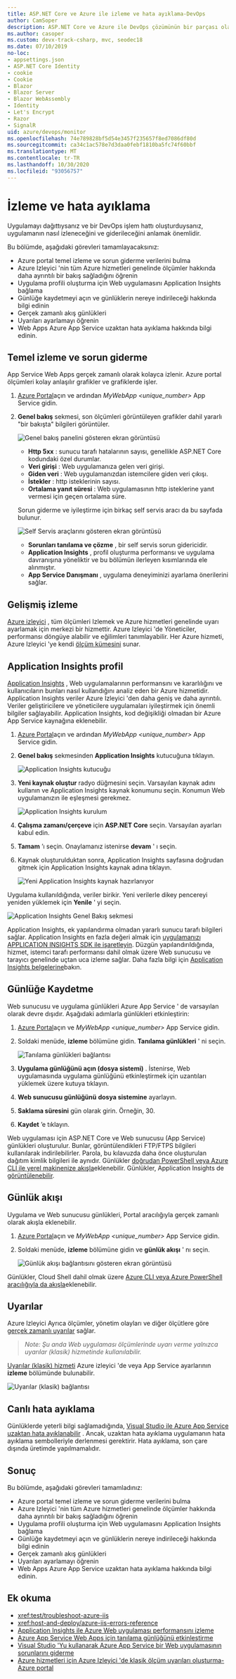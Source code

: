 ```yaml
---
title: ASP.NET Core ve Azure ile izleme ve hata ayıklama-DevOps
author: CamSoper
description: ASP.NET Core ve Azure ile DevOps çözümünün bir parçası olarak kodunuzu izleme ve hata ayıklama
ms.author: casoper
ms.custom: devx-track-csharp, mvc, seodec18
ms.date: 07/10/2019
no-loc:
- appsettings.json
- ASP.NET Core Identity
- cookie
- Cookie
- Blazor
- Blazor Server
- Blazor WebAssembly
- Identity
- Let's Encrypt
- Razor
- SignalR
uid: azure/devops/monitor
ms.openlocfilehash: 74e789828bf5d54e3457f235657f8ed7086df80d
ms.sourcegitcommit: ca34c1ac578e7d3daa0febf1810ba5fc74f60bbf
ms.translationtype: MT
ms.contentlocale: tr-TR
ms.lasthandoff: 10/30/2020
ms.locfileid: "93056757"
---
```

# <a name="monitor-and-debug"></a>İzleme ve hata ayıklama

Uygulamayı dağıttıysanız ve bir DevOps işlem hattı oluşturduysanız, uygulamanın nasıl izleneceğini ve giderileceğini anlamak önemlidir.

Bu bölümde, aşağıdaki görevleri tamamlayacaksınız:

* Azure portal temel izleme ve sorun giderme verilerini bulma
* Azure Izleyici 'nin tüm Azure hizmetleri genelinde ölçümler hakkında daha ayrıntılı bir bakış sağladığını öğrenin
* Uygulama profili oluşturma için Web uygulamasını Application Insights bağlama
* Günlüğe kaydetmeyi açın ve günlüklerin nereye indirileceği hakkında bilgi edinin
* Gerçek zamanlı akış günlükleri
* Uyarıları ayarlamayı öğrenin
* Web Apps Azure App Service uzaktan hata ayıklama hakkında bilgi edinin.

## <a name="basic-monitoring-and-troubleshooting"></a>Temel izleme ve sorun giderme

App Service Web Apps gerçek zamanlı olarak kolayca izlenir. Azure portal ölçümleri kolay anlaşılır grafikler ve grafiklerde işler.

1. [Azure Portal](https://portal.azure.com)açın ve ardından *MyWebApp \<unique_number\>* App Service gidin.

1. **Genel bakış** sekmesi, son ölçümleri görüntüleyen grafikler dahil yararlı "bir bakışta" bilgileri görüntüler.

    ![Genel bakış panelini gösteren ekran görüntüsü](./media/monitoring/overview.png)

    * **Http 5xx** : sunucu tarafı hatalarının sayısı, genellikle ASP.NET Core kodundaki özel durumlar.
    * **Veri girişi** : Web uygulamanıza gelen veri girişi.
    * **Giden veri** : Web uygulamanızdan istemcilere giden veri çıkışı.
    * **İstekler** : http isteklerinin sayısı.
    * **Ortalama yanıt süresi** : Web uygulamasının http isteklerine yanıt vermesi için geçen ortalama süre.

    Sorun giderme ve iyileştirme için birkaç self servis aracı da bu sayfada bulunur.

    ![Self Servis araçlarını gösteren ekran görüntüsü](./media/monitoring/wizards.png)

    * **Sorunları tanılama ve çözme** , bir self servis sorun gidericidir.
    * **Application Insights** , profil oluşturma performansı ve uygulama davranışına yöneliktir ve bu bölümün ilerleyen kısımlarında ele alınmıştır.
    * **App Service Danışmanı** , uygulama deneyiminizi ayarlama önerilerini sağlar.

## <a name="advanced-monitoring"></a>Gelişmiş izleme

[Azure izleyici](/azure/monitoring-and-diagnostics/) , tüm ölçümleri Izlemek ve Azure hizmetleri genelinde uyarı ayarlamak için merkezi bir hizmettir. Azure Izleyici 'de Yöneticiler, performansı döngüye alabilir ve eğilimleri tanımlayabilir. Her Azure hizmeti, Azure Izleyici 'ye kendi [ölçüm kümesini](/azure/monitoring-and-diagnostics/monitoring-supported-metrics#microsoftwebsites-excluding-functions) sunar.

## <a name="profile-with-application-insights"></a>Application Insights profil

[Application Insights](/azure/application-insights/app-insights-overview) , Web uygulamalarının performansını ve kararlılığını ve kullanıcıların bunları nasıl kullandığını analiz eden bir Azure hizmetidir. Application Insights veriler Azure Izleyici 'den daha geniş ve daha ayrıntılı. Veriler geliştiricilere ve yöneticilere uygulamaları iyileştirmek için önemli bilgiler sağlayabilir. Application Insights, kod değişikliği olmadan bir Azure App Service kaynağına eklenebilir.

1. [Azure Portal](https://portal.azure.com)açın ve ardından *MyWebApp \<unique_number\>* App Service gidin.
1. **Genel bakış** sekmesinden **Application Insights** kutucuğuna tıklayın.

    ![Application Insights kutucuğu](./media/monitoring/app-insights.png)

1. **Yeni kaynak oluştur** radyo düğmesini seçin. Varsayılan kaynak adını kullanın ve Application Insights kaynak konumunu seçin. Konumun Web uygulamanızın ile eşleşmesi gerekmez.

    ![Application Insights kurulum](./media/monitoring/new-app-insights.png)

1. **Çalışma zamanı/çerçeve** için **ASP.NET Core** seçin. Varsayılan ayarları kabul edin.
1. **Tamam** ’ı seçin. Onaylamanız istenirse **devam** ' ı seçin.
1. Kaynak oluşturulduktan sonra, Application Insights sayfasına doğrudan gitmek için Application Insights kaynak adına tıklayın.

    ![Yeni Application Insights kaynak hazırlanıyor](./media/monitoring/new-app-insights-done.png)

Uygulama kullanıldığında, veriler birikir. Yeni verilerle dikey pencereyi yeniden yüklemek için **Yenile** ' yi seçin.

![Application Insights Genel Bakış sekmesi](./media/monitoring/app-insights-overview.png)

Application Insights, ek yapılandırma olmadan yararlı sunucu tarafı bilgileri sağlar. Application Insights en fazla değeri almak için [uygulamanızı APPLICATION INSIGHTS SDK ile işaretleyin](/azure/application-insights/app-insights-asp-net-core). Düzgün yapılandırıldığında, hizmet, istemci tarafı performansı dahil olmak üzere Web sunucusu ve tarayıcı genelinde uçtan uca izleme sağlar. Daha fazla bilgi için [Application Insights belgelerine](/azure/application-insights/app-insights-overview)bakın.

## <a name="logging"></a>Günlüğe Kaydetme

Web sunucusu ve uygulama günlükleri Azure App Service ' de varsayılan olarak devre dışıdır. Aşağıdaki adımlarla günlükleri etkinleştirin:

1. [Azure Portal](https://portal.azure.com)açın ve *MyWebApp \<unique_number\>* App Service gidin.
1. Soldaki menüde, **izleme** bölümüne gidin. **Tanılama günlükleri** ' ni seçin.

    ![Tanılama günlükleri bağlantısı](./media/monitoring/logging.png)

1. **Uygulama günlüğünü açın (dosya sistemi)** . İstenirse, Web uygulamasında uygulama günlüğünü etkinleştirmek için uzantıları yüklemek üzere kutuya tıklayın.
1. **Web sunucusu günlüğünü** **dosya sistemine** ayarlayın.
1. **Saklama süresini** gün olarak girin. Örneğin, 30.
1. **Kaydet** ’e tıklayın.

Web uygulaması için ASP.NET Core ve Web sunucusu (App Service) günlükleri oluşturulur. Bunlar, görüntülendikleri FTP/FTPS bilgileri kullanılarak indirilebilirler. Parola, bu kılavuzda daha önce oluşturulan dağıtım kimlik bilgileri ile aynıdır. Günlükler [doğrudan PowerShell veya Azure CLI ile yerel makinenize akışla](/azure/app-service/web-sites-enable-diagnostic-log#download)eklenebilir. Günlükler, Application Insights de [görüntülenebilir](/azure/app-service/web-sites-enable-diagnostic-log#how-to-view-logs-in-application-insights).

## <a name="log-streaming"></a>Günlük akışı

Uygulama ve Web sunucusu günlükleri, Portal aracılığıyla gerçek zamanlı olarak akışla eklenebilir.

1. [Azure Portal](https://portal.azure.com)açın ve *MyWebApp \<unique_number\>* App Service gidin.
1. Soldaki menüde, **izleme** bölümüne gidin ve **günlük akışı** ' nı seçin.

    ![Günlük akışı bağlantısını gösteren ekran görüntüsü](./media/monitoring/log-stream.png)

Günlükler, Cloud Shell dahil olmak üzere [Azure CLI veya Azure PowerShell aracılığıyla da akışla](/azure/app-service/web-sites-enable-diagnostic-log#streamlogs)eklenebilir.

## <a name="alerts"></a>Uyarılar

Azure Izleyici Ayrıca ölçümler, yönetim olayları ve diğer ölçütlere göre [gerçek zamanlı uyarılar](/azure/monitoring-and-diagnostics/insights-alerts-portal) sağlar.

> *Note: Şu anda Web uygulaması ölçümlerinde uyarı verme yalnızca uyarılar (klasik) hizmetinde kullanılabilir.*

[Uyarılar (klasik) hizmeti](/azure/monitoring-and-diagnostics/monitor-quick-resource-metric-alert-portal) Azure izleyici 'de veya App Service ayarlarının **izleme** bölümünde bulunabilir.

![Uyarılar (klasik) bağlantısı](./media/monitoring/alerts.png)

## <a name="live-debugging"></a>Canlı hata ayıklama

Günlüklerde yeterli bilgi sağlamadığında, [Visual Studio ile Azure App Service uzaktan hata ayıklanabilir](/azure/app-service/web-sites-dotnet-troubleshoot-visual-studio#remotedebug) . Ancak, uzaktan hata ayıklama uygulamanın hata ayıklama sembolleriyle derlenmesi gerektirir. Hata ayıklama, son çare dışında üretimde yapılmamalıdır.

## <a name="conclusion"></a>Sonuç

Bu bölümde, aşağıdaki görevleri tamamladınız:

* Azure portal temel izleme ve sorun giderme verilerini bulma
* Azure Izleyici 'nin tüm Azure hizmetleri genelinde ölçümler hakkında daha ayrıntılı bir bakış sağladığını öğrenin
* Uygulama profili oluşturma için Web uygulamasını Application Insights bağlama
* Günlüğe kaydetmeyi açın ve günlüklerin nereye indirileceği hakkında bilgi edinin
* Gerçek zamanlı akış günlükleri
* Uyarıları ayarlamayı öğrenin
* Web Apps Azure App Service uzaktan hata ayıklama hakkında bilgi edinin.

## <a name="additional-reading"></a>Ek okuma

* <xref:test/troubleshoot-azure-iis>
* <xref:host-and-deploy/azure-iis-errors-reference>
* [Application Insights ile Azure Web uygulaması performansını izleme](/azure/application-insights/app-insights-azure-web-apps)
* [Azure App Service Web Apps için tanılama günlüğünü etkinleştirme](/azure/app-service/web-sites-enable-diagnostic-log)
* [Visual Studio 'Yu kullanarak Azure App Service bir Web uygulamasının sorunlarını giderme](/azure/app-service/web-sites-dotnet-troubleshoot-visual-studio)
* [Azure hizmetleri için Azure Izleyici 'de klasik ölçüm uyarıları oluşturma-Azure portal](/azure/monitoring-and-diagnostics/insights-alerts-portal)
